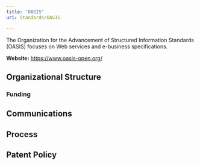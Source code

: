 ```yaml
---
title: 'OASIS'
uri: Standards/OASIS

---
```

The Organization for the Advancement of Structured Information Standards (OASIS) focuses on Web services and e-business specifications.

**Website:** <https://www.oasis-open.org/>

## Organizational Structure

### Funding

## Communications

## Process

## Patent Policy
